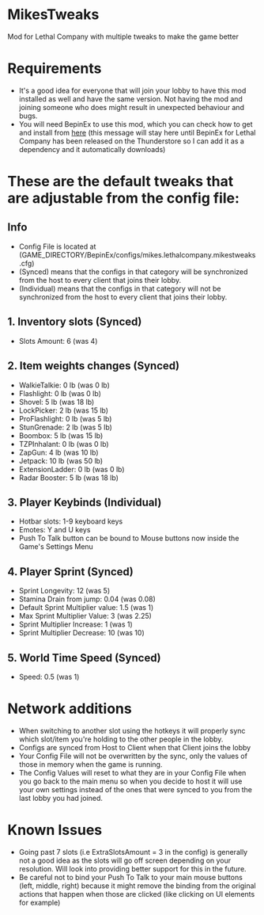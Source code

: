 # MikesTweaks
Mod for Lethal Company with multiple tweaks to make the game better

# Requirements
- It's a good idea for everyone that will join your lobby to have this mod installed as well and have the same version. Not having the mod and joining someone who does might result in unexpected behaviour and bugs.
- You will need BepinEx to use this mod, which you can check how to get and install from [here](https://github.com/LethalCompany/LethalCompanyModdingWiki/wiki/Installing-mods) (this message will stay here until BepinEx for Lethal Company has been released on the Thunderstore so I can add it as a dependency and it automatically downloads)

# These are the default tweaks that are adjustable from the config file:
## Info
  - Config File is located at (GAME_DIRECTORY/BepinEx/configs/mikes.lethalcompany.mikestweaks.cfg)
  - (Synced) means that the configs in that category will be synchronized from the host to every client that joins their lobby.
  - (Individual) means that the configs in that category will not be synchronized from the host to every client that joins their lobby.
## 1. Inventory slots (Synced)
  - Slots Amount: 6 (was 4)
## 2. Item weights changes (Synced)
  - WalkieTalkie: 0 lb (was 0 lb)
  - Flashlight: 0 lb (was 0 lb)
  - Shovel: 5 lb (was 18 lb)
  - LockPicker: 2 lb (was 15 lb)
  - ProFlashlight: 0 lb (was 5 lb)
  - StunGrenade: 2 lb (was 5 lb)
  - Boombox: 5 lb (was 15 lb)
  - TZPInhalant: 0 lb (was 0 lb)
  - ZapGun: 4 lb (was 10 lb)
  - Jetpack: 10 lb (was 50 lb)
  - ExtensionLadder: 0 lb (was 0 lb)
  - Radar Booster: 5 lb (was 18 lb)
## 3. Player Keybinds (Individual)
  - Hotbar slots: 1-9 keyboard keys
  - Emotes: Y and U keys
  - Push To Talk button can be bound to Mouse buttons now inside the Game's Settings Menu
## 4. Player Sprint (Synced)
  - Sprint Longevity: 12 (was 5)
  - Stamina Drain from jump: 0.04 (was 0.08)
  - Default Sprint Multiplier value: 1.5 (was 1)
  - Max Sprint Multiplier Value: 3 (was 2.25)
  - Sprint Multiplier Increase: 1 (was 1)
  - Sprint Multiplier Decrease: 10 (was 10)
## 5. World Time Speed (Synced)
  - Speed: 0.5 (was 1)

# Network additions
 - When switching to another slot using the hotkeys it will properly sync which slot/item you're holding to the other people in the lobby.
 - Configs are synced from Host to Client when that Client joins the lobby
 - Your Config File will not be overwritten by the sync, only the values of those in memory when the game is running.
 - The Config Values will reset to what they are in your Config File when you go back to the main menu so when you decide to host it will use your own settings instead of the ones that were synced to you from the last lobby you had joined.

 # Known Issues
 - Going past 7 slots (i.e ExtraSlotsAmount = 3 in the config) is generally not a good idea as the slots will go off screen depending on your resolution. Will look into providing better support for this in the future.
 - Be careful not to bind your Push To Talk to your main mouse buttons (left, middle, right) because it might remove the binding from the original actions that happen when those are clicked (like clicking on UI elements for example)
